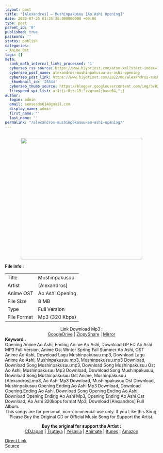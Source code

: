```yaml
---
layout: post
title: "[Alexandros] – Mushinpakusuu [Ao Ashi Opening]"
date: 2022-07-25 01:35:38.000000000 +00:00
type: post
parent_id: '0'
published: true
password: ''
status: publish
categories:
- Anime Ost
tags: []
meta:
  rank_math_internal_links_processed: '1'
  cyberseo_rss_source: https://www.hiyoriost.com/atom.xml?start-index=1
  cyberseo_post_name: alexandros-mushinpakusuu-ao-ashi-opening
  cyberseo_post_link: https://www.hiyoriost.com/2022/06/alexandros-mushinpakusuu-ao-ashi-opening.html
  _thumbnail_id: '28344'
  cyberseo_thumb_source: https://blogger.googleusercontent.com/img/b/R29vZ2xl/AVvXsEgCX5c_HprOB5rDNYWLuAbuQqsPxMBLr_g0I6admGin-JfXo3z_JdGtI-Cyi6lkDTdQkR-vGFSH7CurcUMmay50llXbXU9TwEzzZXd_Bvem6iGFeieHD61NNFqV6zPMIi6UX2RyK8LNcssfV_jzy8FA8mwH6QX6mAKKvLSpxKvL25bGrkYclcUqq3Fh/s400/cover%20-%202022-06-03T095805.850.jpg
  litespeed_vpi_list: a:1:{i:0;s:15:"svg+xml;base64,";}
author:
  login: admin
  email: senseads014@gmail.com
  display_name: admin
  first_name: ''
  last_name: ''
permalink: "/alexandros-mushinpakusuu-ao-ashi-opening/"
---
```

<div class="separator" style="clear: both"><a href="https://blogger.googleusercontent.com/img/b/R29vZ2xl/AVvXsEgCX5c_HprOB5rDNYWLuAbuQqsPxMBLr_g0I6admGin-JfXo3z_JdGtI-Cyi6lkDTdQkR-vGFSH7CurcUMmay50llXbXU9TwEzzZXd_Bvem6iGFeieHD61NNFqV6zPMIi6UX2RyK8LNcssfV_jzy8FA8mwH6QX6mAKKvLSpxKvL25bGrkYclcUqq3Fh/s660/cover%20-%202022-06-03T095805.850.jpg" style="display: block;padding: 1em 0;text-align: center"><img alt border="0" data-original-height="660" data-original-width="660" src="{{ site.baseurl }}/assets/2022/07/cover%20-%202022-06-03T095805.850.jpg" width="400" /></a></div>
<div class="linkdownload"><b>File Info : </b></div>
<div class="info2" id="Info">
<table>
<tbody>
<tr>
<td class="tablex">Title </td>
<td>Mushinpakusuu</td>
</tr>
<tr>
<td class="tablex">Artist </td>
<td>[Alexandros]</td>
</tr>
<tr>
<td class="tablex">Anime OST </td>
<td>Ao Ashi Opening</td>
</tr>
<tr>
<td class="tablex">File Size </td>
<td>8 MB</td>
</tr>
<tr>
<td class="tablex">Type </td>
<td>Full Version</td>
</tr>
<tr>
<td class="tablex">File Format </td>
<td>Mp3 (320 Kbps)</td>
</tr>
</tbody>
</table>
</div>
<div style="text-align: center">
<div class="smokeddl">
<div class="linkdownload">Link Download Mp3 : </div>
<div class="smokeurl">
<a href="https://drive.google.com/file/d/134ta0_4af2wjhidtqJYpzFzbFxkBgfNy/view?usp=drivesdk" rel="nofollow noopener" target="_blank">GoogleDrive</a> | <a href="https://www69.zippyshare.com/v/qQUz32ui/file.html" rel="nofollow noopener" target="_blank">ZippyShare</a> | <a href="https://mir.cr/Y31EJ9HC" rel="nofollow noopener" target="_blank">Mirror</a> </div>
</div>
</div>
<div class="keywordz"><b>Keyword : </b>
<div class="tagser">Opening Anime Ao Ashi, Ending Anime Ao Ashi, Download OP ED Ao Ashi MP3 Full Version, Anime Ost Winter Spring Fall Summer Ao Ashi, OST Anime Ao Ashi, Download Lagu Mushinpakusuu.mp3, Download Lagu Anime Ao Ashi, Mushinpakusuu.mp3, Mushinpakusuu.mp3 Download, Download Song Mushinpakusuu.mp3, Download Song Mushinpakusuu Ost Ao Ashi, Mushinpakusuu Mp3 Download, Download Song Mushinpakusuu, Download Song Mushinpakusuu Ost Anime, Mushinpakusuu [Alexandros].mp3, Ao Ashi Mp3 Download, Mushinpakusuu Ost Download, Mushinpakusuu Opening Ending Ao Ashi Mp3 Download, Download Opening Ending Ao Ashi, Download Song Opening Ending Ao Ashi, Download Opening Ending Ao Ashi Mp3, Opening Ending Ao Ashi Ost Download, Ao Ashi 320kbps format Mp3, Download [Alexandros] Full Album.</div>
</div>
<div class="keywordz" align="center">This songs are for personal, non-commercial use only. If you Like this Song, Please Buy the Original CD or Official Music Song for Support the Artist.
<p>
<b>Buy the original for support the Artist : </b><br /><a href="https://www.cdjapan.co.jp/" target="_blank" rel="noopener">CDJapan</a> | <a href="https://shop.tsutaya.co.jp/" target="_blank" rel="noopener">Tsutaya</a> | <a href="https://www.yesasia.com/" target="_blank" rel="noopener">Yesasia</a> | <a href="https://www.animate-onlineshop.jp/" target="_blank" rel="noopener">Animate</a> | <a href="https://www.apple.com/jp/itunes" target="_blank" rel="noopener">Itunes</a> | <a href="https://amazon.co.jp/" target="_blank" rel="noopener">Amazon</a></p>
</div>
<div class="divbtn"> <a href="https://handymansurrender.com/fihup8buzv?key=94550f7ce39444073321dde3b8782f97" class="btn"><i class="fa fa-download"></i> Direct Link</a> <br /><a href="https://www.hiyoriost.com/2022/06/alexandros-mushinpakusuu-ao-ashi-opening.html">Source</a> </div>
